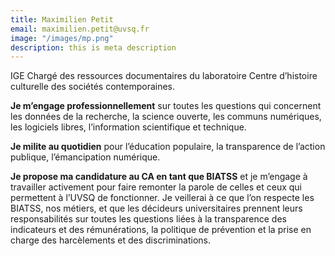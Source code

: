 ```yaml
---
title: Maximilien Petit
email: maximilien.petit@uvsq.fr
image: "/images/mp.png"
description: this is meta description
---
```


<div align="left">IGE Chargé des ressources documentaires du laboratoire Centre d’histoire culturelle des sociétés contemporaines.

**Je m’engage professionnellement** sur toutes les questions qui concernent les données de la recherche, la science ouverte, les communs numériques, les logiciels libres, l’information scientifique et technique.

**Je milite au quotidien** pour l’éducation populaire, la transparence de l’action publique, l’émancipation numérique.

**Je propose ma candidature au CA en tant que BIATSS** et je m’engage à travailler activement pour faire remonter la parole de celles et ceux qui permettent à l’UVSQ de fonctionner. Je veillerai à ce que l’on respecte les BIATSS, nos métiers, et que les décideurs universitaires prennent leurs responsabilités sur toutes les questions liées à la transparence des indicateurs et des rémunérations, la politique de prévention et la prise en charge des harcèlements et des discriminations.</div>
